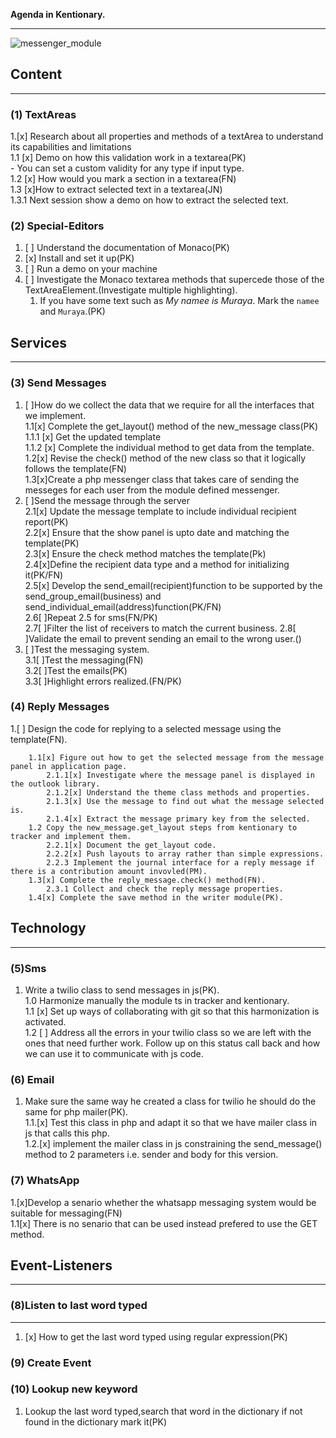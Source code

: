 **Agenda in Kentionary.**

___
![messenger_module](messenger.svg)

## Content

___

### (1) TextAreas

1.[x] Research about all properties and methods of a textArea to understand its capabilities and limitations  
        1.1 [x] Demo on how this validation work in a textarea(PK)  
            - You can set a custom validity for any type if input type.  
        1.2 [x] How would you mark a section in a textarea(FN)  
        1.3 [x]How to extract selected text in a textarea(JN)  
            1.3.1 Next session show a demo on how to extract the selected text.  

### (2) Special-Editors

1. [ ] Understand the documentation of Monaco(PK)
2. [x] Install and set it up(PK)
3. [ ] Run a demo on your machine
4. [ ] Investigate the Monaco textarea methods that supercede those of the TextAreaElement.(Investigate multiple highlighting).
      1. If you have some text such as *My namee is Muraya*. Mark the `namee` and `Muraya`.(PK)

## Services

___

### (3) Send Messages

1. [ ]How do we collect the data that we require for all the interfaces that we implement.  
        1.1[x] Complete the get_layout() method of the new_message class(PK)  
            1.1.1 [x] Get the updated template  
            1.1.2 [x] Complete the individual method to get data from the template.  
        1.2[x] Revise the check() method of the new class so that it  logically follows the template(FN)  
        1.3[x]Create a php messenger class that takes care of sending the messeges for each
        user from the module defined messenger.  
2. [ ]Send the message through the server  
        2.1[x] Update the message template to include individual recipient report(PK)  
        2.2[x] Ensure that the show panel is upto date and matching the template(PK)  
        2.3[x] Ensure the check method matches the template(Pk)  
        2.4[x]Define the recipient data type and a method for initializing it(PK/FN)  
        2.5[x] Develop the send_email(recipient)function to be supported by the send_group_email(business) and send_individual_email(address)function(PK/FN)  
        2.6[ ]Repeat 2.5 for sms(FN/PK)  
        2.7[ ]Filter the list of receivers to match the current business.
        2.8[ ]Validate the email to prevent sending an email to the wrong user.()
3. [ ]Test the messaging system.  
    3.1[ ]Test the messaging(FN)  
    3.2[ ]Test the emails(PK)  
    3.3[ ]Highlight errors realized.(FN/PK)

### (4) Reply Messages

1.[ ] Design the code for replying to a selected message using the template(FN).

        1.1[x] Figure out how to get the selected message from the message panel in application page.
            2.1.1[x] Investigate where the message panel is displayed in the outlook library.  
            2.1.2[x] Understand the theme class methods and properties.  
            2.1.3[x] Use the message to find out what the message selected is.  
            2.1.4[x] Extract the message primary key from the selected.  
        1.2 Copy the new_message.get_layout steps from kentionary to tracker and implement them.  
            2.2.1[x] Document the get_layout code.  
            2.2.2[x] Push layouts to array rather than simple expressions.  
            2.2.3 Implement the journal interface for a reply message if there is a contribution amount invovled(PM).  
        1.3[x] Complete the reply_message.check() method(FN).  
            2.3.1 Collect and check the reply message properties.  
        1.4[x] Complete the save method in the writer module(PK).  

## Technology

___

### (5)Sms

1. Write a twilio class to send messages in js(PK).  
        1.0 Harmonize manually the module ts in tracker and kentionary.  
        1.1 [x] Set up ways of collaborating with git so that this harmonization is activated.  
        1.2 [ ] Address all the errors in your twilio class so we are left with the ones that need further work.
        Follow up on this status call back and how we can use it to communicate with js code.  

### (6) Email

1. Make sure the same way he created a class for twilio he should do the same for php mailer(PK).  
        1.1.[x] Test this class in php and adapt it so that we have mailer class in js that calls this php.  
        1.2.[x] implement the mailer class in js constraining the send_message() method to 2 parameters i.e. sender and body for this version.

### (7) WhatsApp

1.[x]Develop a senario whether the whatsapp messaging system would be suitable for messaging(FN)  
1.1[x] There is no senario that can be used instead prefered to use the GET method.

## Event-Listeners

___

### (8)Listen to last word typed

___

1. [x] How to get the last word typed using regular expression(PK)

### (9) Create Event  

### (10) Lookup new keyword

1. Lookup the last word typed,search that word in the dictionary if not found in the dictionary mark it(PK)